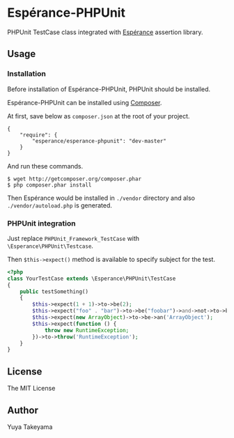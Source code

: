 Esp&eacute;rance-PHPUnit
========================

PHPUnit TestCase class integrated with [Esp&eacute;rance](https://github.com/esperance/esperance) assertion library.

Usage
-----

### Installation

Before installation of Esp&eacute;rance-PHPUnit, PHPUnit should be installed.

Esp&eacute;rance-PHPUnit can be installed using [Composer](http://getcomposer.org/).

At first, save below as `composer.json` at the root of your project.

```
{
    "require": {
        "esperance/esperance-phpunit": "dev-master"
    }
}
```

And run these commands.

```
$ wget http://getcomposer.org/composer.phar
$ php composer.phar install
```

Then Esp&eacute;rance would be installed in `./vendor` directory and also `./vendor/autoload.php` is generated.

### PHPUnit integration

Just replace `PHPUnit_Framework_TestCase` with `\Esperance\PHPUnit\Testcase`.

Then `$this->expect()` method is available to specify subject for the test.

```php
<?php
class YourTestCase extends \Esperance\PHPUnit\TestCase
{
    public testSomething()
    {
        $this->expect(1 + 1)->to->be(2);
        $this->expect("foo" . "bar")->to->be("foobar")->and->not->to->be('baz');
        $this->expect(new ArrayObject)->to->be->an('ArrayObject');
        $this->expect(function () {
            throw new RuntimeException;
        })->to->throw('RuntimeException');
    }
}
```

License
-------

The MIT License

Author
------

Yuya Takeyama
